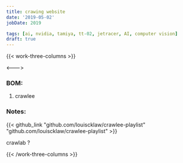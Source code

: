 ```yaml
---
title: crawing website
date: '2019-05-02'
jobDate: 2019

tags: [ai, nvidia, tamiya, tt-02, jetracer, AI, computer vision]
draft: true
---
```


{{< work-three-columns >}}

<---> <!-- magic separator, between columns -->

### BOM:

1. crawlee

### Notes:

{{< github_link "github.com/louiscklaw/crawlee-playlist"  "github.com/louiscklaw/crawlee-playlist" >}}

crawlab ?

{{< /work-three-columns >}}
